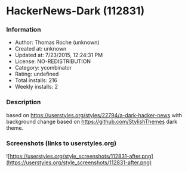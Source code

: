# HackerNews-Dark (112831)

### Information
- Author: Thomas Roche (unknown)
- Created at: unknown
- Updated at: 7/23/2015, 12:24:31 PM
- License: NO-REDISTRIBUTION
- Category: ycombinator
- Rating: undefined
- Total installs: 216
- Weekly installs: 2


### Description
based on https://userstyles.org/styles/22794/a-dark-hacker-news with background change based on https://github.com/StylishThemes dark theme.


### Screenshots (links to userstyles.org)
![https://userstyles.org/style_screenshots/112831-after.png](https://userstyles.org/style_screenshots/112831-after.png)


